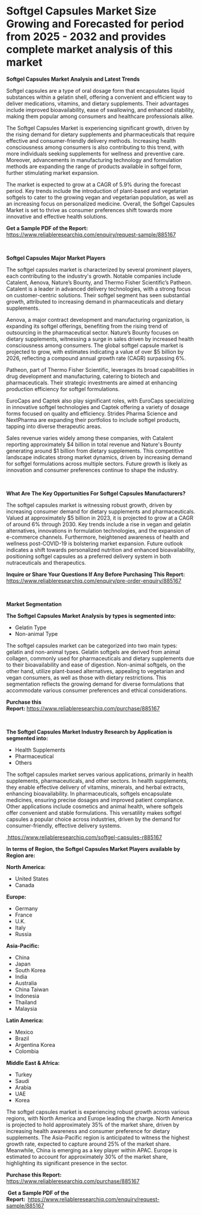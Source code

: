 <p><h1>Softgel Capsules Market Size Growing and Forecasted for period from 2025 - 2032 and provides complete market analysis of this market</h1></p><p><strong>Softgel Capsules Market Analysis and Latest Trends</strong></p>
<p><p>Softgel capsules are a type of oral dosage form that encapsulates liquid substances within a gelatin shell, offering a convenient and efficient way to deliver medications, vitamins, and dietary supplements. Their advantages include improved bioavailability, ease of swallowing, and enhanced stability, making them popular among consumers and healthcare professionals alike.</p><p>The Softgel Capsules Market is experiencing significant growth, driven by the rising demand for dietary supplements and pharmaceuticals that require effective and consumer-friendly delivery methods. Increasing health consciousness among consumers is also contributing to this trend, with more individuals seeking supplements for wellness and preventive care. Moreover, advancements in manufacturing technology and formulation methods are expanding the range of products available in softgel form, further stimulating market expansion.</p><p>The market is expected to grow at a CAGR of 5.9% during the forecast period. Key trends include the introduction of plant-based and vegetarian softgels to cater to the growing vegan and vegetarian population, as well as an increasing focus on personalized medicine. Overall, the Softgel Capsules Market is set to thrive as consumer preferences shift towards more innovative and effective health solutions.</p></p>
<p><strong>Get a Sample PDF of the Report:&nbsp;</strong> <a href="https://www.reliableresearchiq.com/enquiry/request-sample/885167?utm_campaign=3634&utm_medium=2&utm_source=Github&utm_content=ia&utm_term=19042025&utm_id=softgel-capsules">https://www.reliableresearchiq.com/enquiry/request-sample/885167</a></p>
<p>&nbsp;</p>
<p><strong>Softgel Capsules Major Market Players</strong></p>
<p><p>The softgel capsules market is characterized by several prominent players, each contributing to the industry's growth. Notable companies include Catalent, Aenova, Nature’s Bounty, and Thermo Fisher Scientific’s Patheon. Catalent is a leader in advanced delivery technologies, with a strong focus on customer-centric solutions. Their softgel segment has seen substantial growth, attributed to increasing demand in pharmaceuticals and dietary supplements.</p><p>Aenova, a major contract development and manufacturing organization, is expanding its softgel offerings, benefiting from the rising trend of outsourcing in the pharmaceutical sector. Nature’s Bounty focuses on dietary supplements, witnessing a surge in sales driven by increased health consciousness among consumers. The global softgel capsule market is projected to grow, with estimates indicating a value of over $5 billion by 2026, reflecting a compound annual growth rate (CAGR) surpassing 6%.</p><p>Patheon, part of Thermo Fisher Scientific, leverages its broad capabilities in drug development and manufacturing, catering to biotech and pharmaceuticals. Their strategic investments are aimed at enhancing production efficiency for softgel formulations.</p><p>EuroCaps and Captek also play significant roles, with EuroCaps specializing in innovative softgel technologies and Captek offering a variety of dosage forms focused on quality and efficiency. Strides Pharma Science and NextPharma are expanding their portfolios to include softgel products, tapping into diverse therapeutic areas.</p><p>Sales revenue varies widely among these companies, with Catalent reporting approximately $4 billion in total revenue and Nature's Bounty generating around $1 billion from dietary supplements. This competitive landscape indicates strong market dynamics, driven by increasing demand for softgel formulations across multiple sectors. Future growth is likely as innovation and consumer preferences continue to shape the industry.</p></p>
<p>&nbsp;</p>
<p><strong>What Are The Key Opportunities For Softgel Capsules Manufacturers?</strong></p>
<p><p>The softgel capsules market is witnessing robust growth, driven by increasing consumer demand for dietary supplements and pharmaceuticals. Valued at approximately $5 billion in 2023, it is projected to grow at a CAGR of around 6% through 2030. Key trends include a rise in vegan and gelatin alternatives, innovations in formulation technologies, and the expansion of e-commerce channels. Furthermore, heightened awareness of health and wellness post-COVID-19 is bolstering market expansion. Future outlook indicates a shift towards personalized nutrition and enhanced bioavailability, positioning softgel capsules as a preferred delivery system in both nutraceuticals and therapeutics.</p></p>
<p><strong>Inquire or Share Your Questions If Any Before Purchasing This Report:</strong> <a href="https://www.reliableresearchiq.com/enquiry/pre-order-enquiry/885167?utm_campaign=3634&utm_medium=2&utm_source=Github&utm_content=ia&utm_term=19042025&utm_id=softgel-capsules">https://www.reliableresearchiq.com/enquiry/pre-order-enquiry/885167</a></p>
<p>&nbsp;</p>
<p><strong>Market Segmentation</strong></p>
<p><strong>The Softgel Capsules Market Analysis by types is segmented into:</strong></p>
<p><ul><li>Gelatin Type</li><li>Non-animal Type</li></ul></p>
<p><p>The softgel capsules market can be categorized into two main types: gelatin and non-animal types. Gelatin softgels are derived from animal collagen, commonly used for pharmaceuticals and dietary supplements due to their bioavailability and ease of digestion. Non-animal softgels, on the other hand, utilize plant-based alternatives, appealing to vegetarian and vegan consumers, as well as those with dietary restrictions. This segmentation reflects the growing demand for diverse formulations that accommodate various consumer preferences and ethical considerations.</p></p>
<p><strong>Purchase this Report:&nbsp;</strong><a href="https://www.reliableresearchiq.com/purchase/885167?utm_campaign=3634&utm_medium=2&utm_source=Github&utm_content=ia&utm_term=19042025&utm_id=softgel-capsules">https://www.reliableresearchiq.com/purchase/885167</a></p>
<p>&nbsp;</p>
<p><strong>The Softgel Capsules Market Industry Research by Application is segmented into:</strong></p>
<p><ul><li>Health Supplements</li><li>Pharmaceutical</li><li>Others</li></ul></p>
<p><p>The softgel capsules market serves various applications, primarily in health supplements, pharmaceuticals, and other sectors. In health supplements, they enable effective delivery of vitamins, minerals, and herbal extracts, enhancing bioavailability. In pharmaceuticals, softgels encapsulate medicines, ensuring precise dosages and improved patient compliance. Other applications include cosmetics and animal health, where softgels offer convenient and stable formulations. This versatility makes softgel capsules a popular choice across industries, driven by the demand for consumer-friendly, effective delivery systems.</p></p>
<p><a href="https://www.reliableresearchiq.com/softgel-capsules-r885167?utm_campaign=3634&utm_medium=2&utm_source=Github&utm_content=ia&utm_term=19042025&utm_id=softgel-capsules">&nbsp;https://www.reliableresearchiq.com/softgel-capsules-r885167</a></p>
<p><strong>In terms of Region, the Softgel Capsules Market Players available by Region are:</strong></p>
<p>
    <p> <strong> North America: </strong>
        <ul>
            <li>United States</li>
            <li>Canada</li>
        </ul>
        </p> 
    <p> <strong> Europe: </strong>
        <ul>
            <li>Germany</li>
            <li>France</li>
            <li>U.K.</li>
            <li>Italy</li>
            <li>Russia</li>
        </ul>
        </p> 
    <p> <strong> Asia-Pacific: </strong>
        <ul>
            <li>China</li>
            <li>Japan</li>
            <li>South Korea</li>
            <li>India</li>
            <li>Australia</li>
            <li>China Taiwan</li>
            <li>Indonesia</li>
            <li>Thailand</li>
            <li>Malaysia</li>
        </ul>
        </p> 
    <p> <strong> Latin America: </strong>
        <ul>
            <li>Mexico</li>
            <li>Brazil</li>
            <li>Argentina Korea</li>
            <li>Colombia</li>
        </ul>
        </p> 
    <p> <strong> Middle East & Africa: </strong>
        <ul>
            <li>Turkey</li>
            <li>Saudi</li>
            <li>Arabia</li>
            <li>UAE</li>
            <li>Korea</li>
        </ul>
    </p>
    </p>
<p><p>The softgel capsules market is experiencing robust growth across various regions, with North America and Europe leading the charge. North America is projected to hold approximately 35% of the market share, driven by increasing health awareness and consumer preference for dietary supplements. The Asia-Pacific region is anticipated to witness the highest growth rate, expected to capture around 25% of the market share. Meanwhile, China is emerging as a key player within APAC. Europe is estimated to account for approximately 30% of the market share, highlighting its significant presence in the sector.</p></p>
<p><strong>Purchase this Report: </strong><a href="https://www.reliableresearchiq.com/purchase/885167?utm_campaign=3634&utm_medium=2&utm_source=Github&utm_content=ia&utm_term=19042025&utm_id=softgel-capsules">https://www.reliableresearchiq.com/purchase/885167</a></p>
<p>&nbsp;<strong>Get a Sample PDF of the Report:&nbsp;&nbsp;</strong><a href="https://www.reliableresearchiq.com/enquiry/request-sample/885167?utm_campaign=3634&utm_medium=2&utm_source=Github&utm_content=ia&utm_term=19042025&utm_id=softgel-capsules">https://www.reliableresearchiq.com/enquiry/request-sample/885167</a></p>
<p><strong></strong></p>
<p><p></p><p></p><p></p></p>